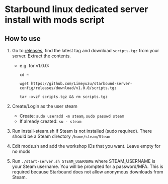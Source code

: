 # Starbound linux dedicated server install with mods script

## How to use
1. Go to [releases](https://github.com/Limeyuzu/starbound-server-config/releases), find the latest tag and download `scripts.tgz` from your server. Extract the contents.
    * e.g. for v1.0.0:
        ```
        cd ~

        wget https://github.com/Limeyuzu/starbound-server-config/releases/download/v1.0.0/scripts.tgz

        tar -xvzf scripts.tgz && rm scripts.tgz
        ```

2. Create/Login as the user steam
    * Create: `sudo useradd -m steam`, `sudo passwd steam`
    * If already created: `su - steam`

3. Run install-steam.sh if Steam is not installed (sudo required). There should be a Steam directory `/home/steam/Steam`

4. Edit mods.sh and add the workshop IDs that you want. Leave empty for no mods

5. Run `./start-server.sh STEAM_USERNAME` where STEAM_USERNAME is your Steam username. You will be prompted for a password/MFA. This is required because Starbound does not allow anonymous downloads from Steam.
